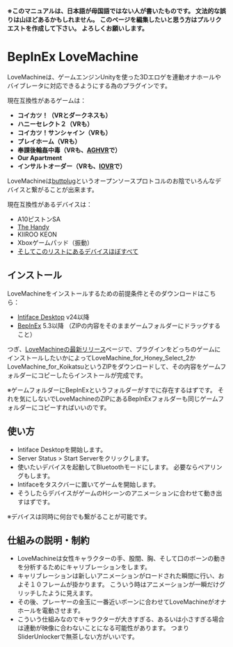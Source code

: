 **※このマニュアルは、日本語が母国語ではない人が書いたものです。 文法的な誤りは山ほどあるかもしれません。 このページを編集したいと思う方はプルリクエストを作成して下さい。 よろしくお願いします。**

# BepInEx LoveMachine

LoveMachineは、ゲームエンジンUnityを使った3Dエロゲを連動オナホールやバイブレータに対応できるようにする為のプラグインです。

現在互換性があるゲームは：
* **コイカツ！（VRとダークネスも）**
* **ハニーセレクト２（VRも）**
* **コイカツ！サンシャイン（VRも）**
* **プレイホーム（VRも）**
* **奉課後輪姦中毒（VRも、[AGHVR](https://github.com/Eusth/AGHVR)で）**
* **Our Apartment**
* **インサルトオーダー（VRも、[IOVR](https://github.com/Eusth/IOVR)で）**

LoveMachineは[buttplug](https://buttplug.io/)というオープンソースプロトコルのお陰でいろんなデバイスと繋がることが出来ます。

現在互換性があるデバイスは：
* A10ピストンSA
* [The Handy](https://www.thehandy.com/?ref=saucekebenfield&utm_source=saucekebenfield&utm_medium=affiliate&utm_campaign=The+Handy+Affiliate+program)
* KIIROO KEON
* Xboxゲームパッド（振動）
* [そしてこのリストにあるデバイスほぼすべて](https://iostindex.com/?filter0ButtplugSupport=4)


## インストール

LoveMachineをインストールするための前提条件とそのダウンロードはこちら：
* [Intiface Desktop](https://intiface.com/desktop/) v24以降
* [BepInEx](https://github.com/BepInEx/BepInEx/releases) 5.3以降 （ZIPの内容をそのままゲームフォルダーにドラッグすること）

つぎ、[LoveMachineの最新リリース](https://github.com/Sauceke/BepInEx.LoveMachine/releases)ページで、プラグインをどっちのゲームにインストールしたいかによってLoveMachine_for_Honey_Select_2かLoveMachine_for_KoikatsuというZIPをダウンロードして、その内容をゲームフォルダーにコピーしたらインストールが完成です。

※ゲームフォルダーにBepInExというフォルダーがすでに存在するはずです。 それを気にしないでLoveMachineのZIPにあるBepInExフォルダーも同じゲームフォルダーにコピーすればいいのです。


## 使い方

* Intiface Desktopを開始します。
* Server Status > Start Serverをクリックします。
* 使いたいデバイスを起動してBluetoothモードにします。 必要ならペアリングもします。
* Intifaceをタスクバーに置いてゲームを開始します。
* そうしたらデバイスがゲームのHシーンのアニメーションに合わせて動き出すはずです。

※デバイスは同時に何台でも繋がることが可能です。


## 仕組みの説明・制約

* LoveMachineは女性キャラクターの手、股間、胸、そして口のボーンの動きを分析するためにキャリブレーションをします。
* キャリブレーションは新しいアニメーションがロードされた瞬間に行い、およそ１０フレームが掛かります。 こういう時はアニメーションが一瞬だけグリッチしたように見えます。
* その後、プレーヤーの金玉に一番近いボーンに合わせてLoveMachineがオナホールを電動させます。
* こういう仕組みなのでキャラクターが大きすぎる、あるいは小さすぎる場合は連動が映像に合わないことになる可能性があります。 つまりSliderUnlockerで無茶しない方がいいです。
